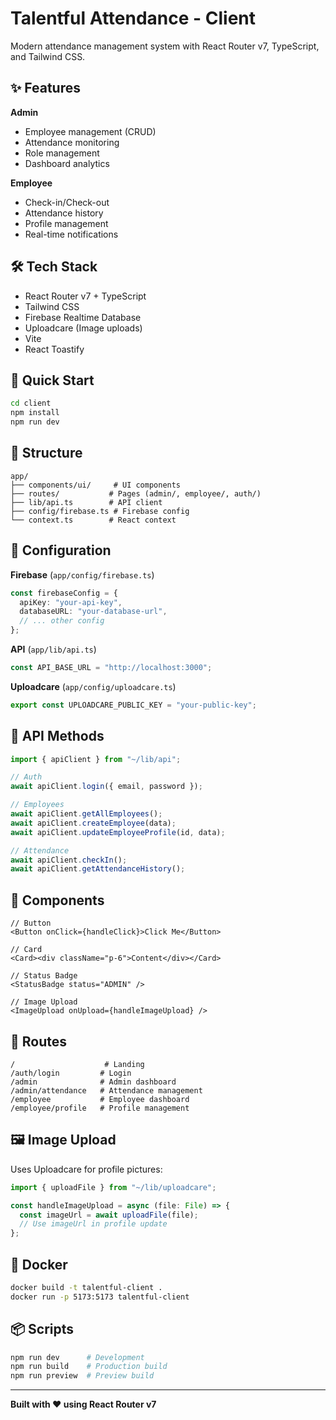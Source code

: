# Talentful Attendance - Client

Modern attendance management system with React Router v7, TypeScript, and Tailwind CSS.

## ✨ Features

**Admin**

- Employee management (CRUD)
- Attendance monitoring
- Role management
- Dashboard analytics

**Employee**

- Check-in/Check-out
- Attendance history
- Profile management
- Real-time notifications

## 🛠️ Tech Stack

- React Router v7 + TypeScript
- Tailwind CSS
- Firebase Realtime Database
- Uploadcare (Image uploads)
- Vite
- React Toastify

## 🚀 Quick Start

```bash
cd client
npm install
npm run dev
```

## 📁 Structure

```
app/
├── components/ui/     # UI components
├── routes/           # Pages (admin/, employee/, auth/)
├── lib/api.ts        # API client
├── config/firebase.ts # Firebase config
└── context.ts        # React context
```

## 🔧 Configuration

**Firebase** (`app/config/firebase.ts`)

```typescript
const firebaseConfig = {
  apiKey: "your-api-key",
  databaseURL: "your-database-url",
  // ... other config
};
```

**API** (`app/lib/api.ts`)

```typescript
const API_BASE_URL = "http://localhost:3000";
```

**Uploadcare** (`app/config/uploadcare.ts`)

```typescript
export const UPLOADCARE_PUBLIC_KEY = "your-public-key";
```

## 📡 API Methods

```typescript
import { apiClient } from "~/lib/api";

// Auth
await apiClient.login({ email, password });

// Employees
await apiClient.getAllEmployees();
await apiClient.createEmployee(data);
await apiClient.updateEmployeeProfile(id, data);

// Attendance
await apiClient.checkIn();
await apiClient.getAttendanceHistory();
```

## 🎨 Components

```tsx
// Button
<Button onClick={handleClick}>Click Me</Button>

// Card
<Card><div className="p-6">Content</div></Card>

// Status Badge
<StatusBadge status="ADMIN" />

// Image Upload
<ImageUpload onUpload={handleImageUpload} />
```

## 🔐 Routes

```
/                    # Landing
/auth/login         # Login
/admin              # Admin dashboard
/admin/attendance   # Attendance management
/employee           # Employee dashboard
/employee/profile   # Profile management
```

## 🖼️ Image Upload

Uses Uploadcare for profile pictures:

```typescript
import { uploadFile } from "~/lib/uploadcare";

const handleImageUpload = async (file: File) => {
  const imageUrl = await uploadFile(file);
  // Use imageUrl in profile update
};
```

## 🐳 Docker

```bash
docker build -t talentful-client .
docker run -p 5173:5173 talentful-client
```

## 📦 Scripts

```bash
npm run dev      # Development
npm run build    # Production build
npm run preview  # Preview build
```

---

**Built with ❤️ using React Router v7**
